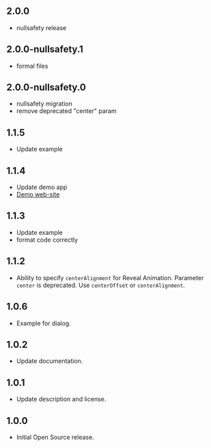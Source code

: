 ## 2.0.0

* nullsafety release

## 2.0.0-nullsafety.1

* formal files

## 2.0.0-nullsafety.0

* nullsafety migration
* remove deprecated "center" param

## 1.1.5

* Update example

## 1.1.4

* Update demo app
* [Demo web-site](https://qwert2603.github.io/circular_reveal_animation/)

## 1.1.3

* Update example
* format code correctly

## 1.1.2

* Ability to specify `centerAlignment` for Reveal Animation.
Parameter `center` is deprecated. Use `centerOffset` or `centerAlignment`.

## 1.0.6

* Example for dialog.

## 1.0.2

* Update documentation.

## 1.0.1

* Update description and license.

## 1.0.0

* Initial Open Source release.